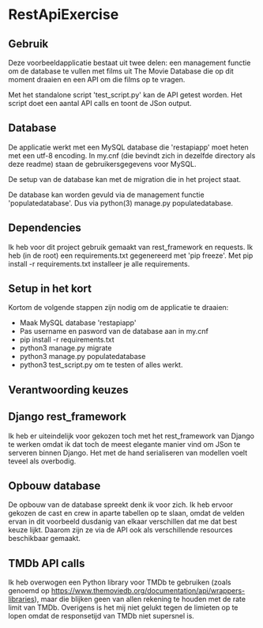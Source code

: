 RestApiExercise
===============

Gebruik
-------

Deze voorbeeldapplicatie bestaat uit twee delen: een management functie om de database te vullen met films uit The Movie Database die op dit moment draaien en een API om die films op te vragen.

Met het standalone script 'test_script.py' kan de API getest worden. Het script doet een aantal API calls en toont de JSon output.

Database
--------

De applicatie werkt met een MySQL database die 'restapiapp' moet heten met een utf-8 encoding. In my.cnf (die bevindt zich in dezelfde directory als deze readme) staan de gebruikersgegevens voor MySQL.

De setup van de database kan met de migration die in het project staat.

De database kan worden gevuld via de management functie 'populatedatabase'. Dus via python(3) manage.py populatedatabase.

Dependencies
------------

Ik heb voor dit project gebruik gemaakt van rest_framework en requests. Ik heb (in de root) een requirements.txt gegenereerd met 'pip freeze'. Met pip install -r requirements.txt installeer je alle requirements.

Setup in het kort
-----------------

Kortom de volgende stappen zijn nodig om de applicatie te draaien:
- Maak MySQL database 'restapiapp'
- Pas username en pasword van de database aan in my.cnf
- pip install -r requirements.txt
- python3 manage.py migrate
- python3 manage.py populatedatabase
- python3 test_script.py om te testen of alles werkt.

Verantwoording keuzes
---------------------

Django rest_framework
---------------------

Ik heb er uiteindelijk voor gekozen toch met het rest_framework van Django te werken omdat ik dat toch de meest elegante manier vind om JSon te serveren binnen Django. Het met de hand serialiseren van modellen voelt teveel als overbodig.


Opbouw database
---------------

De opbouw van de database spreekt denk ik voor zich. Ik heb ervoor gekozen de cast en crew in aparte tabellen op te slaan, omdat de velden ervan in dit voorbeeld dusdanig van elkaar verschillen dat me dat best keuze lijkt. Daarom zijn ze via de API ook als verschillende resources beschikbaar gemaakt.

TMDb API calls
--------------

Ik heb overwogen een Python library voor TMDb te gebruiken (zoals genoemd op https://www.themoviedb.org/documentation/api/wrappers-libraries), maar die blijken geen van allen rekening te houden met de rate limit van TMDb. Overigens is het mij niet gelukt tegen de limieten op te lopen omdat de responsetijd van TMDb niet supersnel is.